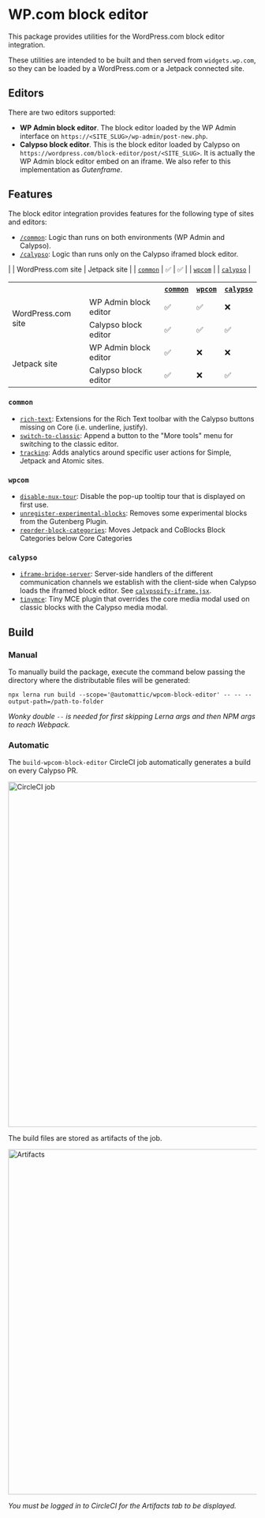# WP.com block editor

This package provides utilities for the WordPress.com block editor integration.

These utilities are intended to be built and then served from `widgets.wp.com`, so they can be loaded by a WordPress.com or a Jetpack connected site.

## Editors

There are two editors supported:

- **WP Admin block editor**. The block editor loaded by the WP Admin interface on `https://<SITE_SLUG>/wp-admin/post-new.php`.
- **Calypso block editor**. This is the block editor loaded by Calypso on `https://wordpress.com/block-editor/post/<SITE_SLUG>`. It is actually the WP Admin block editor embed on an iframe. We also refer to this implementation as _Gutenframe_.

## Features

The block editor integration provides features for the following type of sites and editors:

- [`/common`](./src/common): Logic than runs on both environments (WP Admin and Calypso).
- [`/calypso`](./src/calypso): Logic than runs only on the Calypso iframed block editor.

| | WordPress.com site | Jetpack site |
| [`common`](./src/common) | ✅ | ✅ |
| [`wpcom`](./src/wpcom) |
| [`calypso`](./src/calypso) |

<table>
  <tr>
    <th colspan="2">&nbsp;</th>
    <th><a href="./src/common"><code>common</code></a></th>
    <th><a href="./src/wpcom"><code>wpcom</code></a></th>
    <th><a href="./src/calypso"><code>calypso</code></a></th>
  </tr>
  <tr>
    <td rowspan="2">WordPress.com site</td>
    <td>WP Admin block editor</td>
    <td>✅</td>
    <td>✅</td>
    <td>❌</td>
  </tr>
  <tr>
    <td>Calypso block editor</td>
    <td>✅</td>
    <td>✅</td>
    <td>✅</td>
  </tr>
  <tr>
    <td rowspan="2">Jetpack site</td>
    <td>WP Admin block editor</td>
    <td>✅</td>
    <td>❌</td>
    <td>❌</td>
  </tr>
  <tr>
    <td>Calypso block editor</td>
    <td>✅</td>
    <td>❌</td>
    <td>✅</td>
  </tr> 
</table>

### `common`

- [`rich-text`](./src/common/rich-text.js): Extensions for the Rich Text toolbar with the Calypso buttons missing on Core (i.e. underline, justify).
- [`switch-to-classic`](./src/common/switch-to-classic.js): Append a button to the "More tools" menu for switching to the classic editor.
- [`tracking`](./src/common/tracking.js): Adds analytics around specific user actions for Simple, Jetpack and Atomic sites.

### `wpcom`

- [`disable-nux-tour`](./src/wpcom/disable-nux-tour.js): Disable the pop-up tooltip tour that is displayed on first use.
- [`unregister-experimental-blocks`](./src/wpcom/unregister-experimental-blocks.js): Removes some experimental blocks from the Gutenberg Plugin.
- [`reorder-block-categories`](./src/wpcom/reorder-block-categories.js): Moves Jetpack and CoBlocks Block Categories below Core Categories

### `calypso`

- [`iframe-bridge-server`](./src/calypso/iframe-bridge-server.js): Server-side handlers of the different communication channels we establish with the client-side when Calypso loads the iframed block editor. See [`calypsoify-iframe.jsx`](https://github.com/Automattic/wp-calypso/blob/master/client/gutenberg/editor/calypsoify-iframe.jsx).
- [`tinymce`](./src/calypso/tinymce.js): Tiny MCE plugin that overrides the core media modal used on classic blocks with the Calypso media modal.

## Build

### Manual

To manually build the package, execute the command below passing the directory where the distributable files will be generated:

```
npx lerna run build --scope='@automattic/wpcom-block-editor' -- -- --output-path=/path-to-folder
```

_Wonky double `--` is needed for first skipping Lerna args and then NPM args to reach Webpack._

### Automatic

The `build-wpcom-block-editor` CircleCI job automatically generates a build on every Calypso PR.

<img alt="CircleCI job" width="700" src="https://cldup.com/hpfqhRKU0i-1200x1200.png" />

The build files are stored as artifacts of the job.

<img alt="Artifacts" width="700" src="https://cldup.com/W1yGG6MCsM-1200x1200.png" />

_You must be logged in to CircleCI for the Artifacts tab to be displayed._
